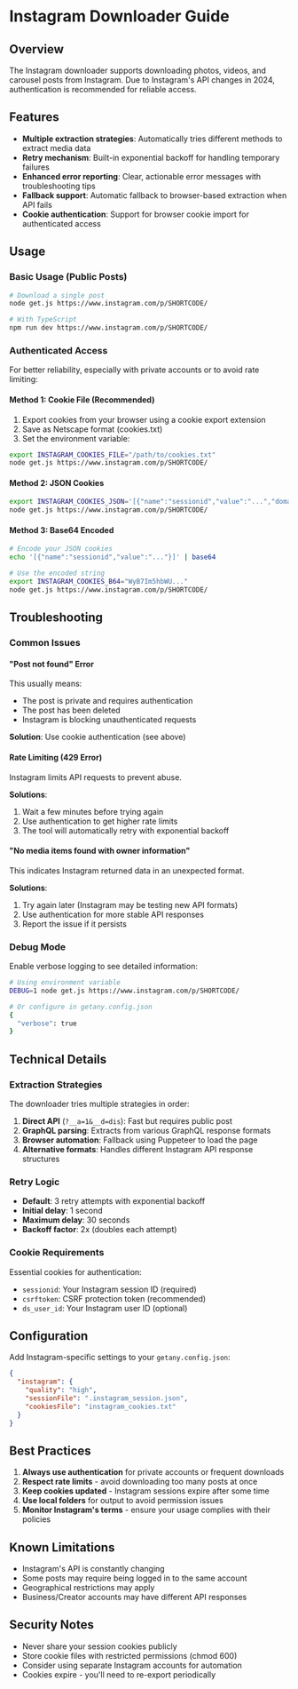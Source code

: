 # Instagram Downloader Guide

## Overview

The Instagram downloader supports downloading photos, videos, and carousel posts from Instagram. Due to Instagram's API changes in 2024, authentication is recommended for reliable access.

## Features

- **Multiple extraction strategies**: Automatically tries different methods to extract media data
- **Retry mechanism**: Built-in exponential backoff for handling temporary failures
- **Enhanced error reporting**: Clear, actionable error messages with troubleshooting tips
- **Fallback support**: Automatic fallback to browser-based extraction when API fails
- **Cookie authentication**: Support for browser cookie import for authenticated access

## Usage

### Basic Usage (Public Posts)

```bash
# Download a single post
node get.js https://www.instagram.com/p/SHORTCODE/

# With TypeScript
npm run dev https://www.instagram.com/p/SHORTCODE/
```

### Authenticated Access

For better reliability, especially with private accounts or to avoid rate limiting:

#### Method 1: Cookie File (Recommended)

1. Export cookies from your browser using a cookie export extension
2. Save as Netscape format (cookies.txt)
3. Set the environment variable:

```bash
export INSTAGRAM_COOKIES_FILE="/path/to/cookies.txt"
node get.js https://www.instagram.com/p/SHORTCODE/
```

#### Method 2: JSON Cookies

```bash
export INSTAGRAM_COOKIES_JSON='[{"name":"sessionid","value":"...","domain":".instagram.com"}]'
node get.js https://www.instagram.com/p/SHORTCODE/
```

#### Method 3: Base64 Encoded

```bash
# Encode your JSON cookies
echo '[{"name":"sessionid","value":"..."}]' | base64

# Use the encoded string
export INSTAGRAM_COOKIES_B64="WyB7Im5hbWU..."
node get.js https://www.instagram.com/p/SHORTCODE/
```

## Troubleshooting

### Common Issues

#### "Post not found" Error

This usually means:
- The post is private and requires authentication
- The post has been deleted
- Instagram is blocking unauthenticated requests

**Solution**: Use cookie authentication (see above)

#### Rate Limiting (429 Error)

Instagram limits API requests to prevent abuse.

**Solutions**:
1. Wait a few minutes before trying again
2. Use authentication to get higher rate limits
3. The tool will automatically retry with exponential backoff

#### "No media items found with owner information"

This indicates Instagram returned data in an unexpected format.

**Solutions**:
1. Try again later (Instagram may be testing new API formats)
2. Use authentication for more stable API responses
3. Report the issue if it persists

### Debug Mode

Enable verbose logging to see detailed information:

```bash
# Using environment variable
DEBUG=1 node get.js https://www.instagram.com/p/SHORTCODE/

# Or configure in getany.config.json
{
  "verbose": true
}
```

## Technical Details

### Extraction Strategies

The downloader tries multiple strategies in order:

1. **Direct API** (`?__a=1&__d=dis`): Fast but requires public post
2. **GraphQL parsing**: Extracts from various GraphQL response formats
3. **Browser automation**: Fallback using Puppeteer to load the page
4. **Alternative formats**: Handles different Instagram API response structures

### Retry Logic

- **Default**: 3 retry attempts with exponential backoff
- **Initial delay**: 1 second
- **Maximum delay**: 30 seconds
- **Backoff factor**: 2x (doubles each attempt)

### Cookie Requirements

Essential cookies for authentication:
- `sessionid`: Your Instagram session ID (required)
- `csrftoken`: CSRF protection token (recommended)
- `ds_user_id`: Your Instagram user ID (optional)

## Configuration

Add Instagram-specific settings to your `getany.config.json`:

```json
{
  "instagram": {
    "quality": "high",
    "sessionFile": ".instagram_session.json",
    "cookiesFile": "instagram_cookies.txt"
  }
}
```

## Best Practices

1. **Always use authentication** for private accounts or frequent downloads
2. **Respect rate limits** - avoid downloading too many posts at once
3. **Keep cookies updated** - Instagram sessions expire after some time
4. **Use local folders** for output to avoid permission issues
5. **Monitor Instagram's terms** - ensure your usage complies with their policies

## Known Limitations

- Instagram's API is constantly changing
- Some posts may require being logged in to the same account
- Geographical restrictions may apply
- Business/Creator accounts may have different API responses

## Security Notes

- Never share your session cookies publicly
- Store cookie files with restricted permissions (chmod 600)
- Consider using separate Instagram accounts for automation
- Cookies expire - you'll need to re-export periodically